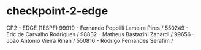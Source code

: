 # checkpoint-2-edge
CP2 - EDGE (1ESPF)
99919 - Fernando Popolili Lameira Pires / 
550249 - Eric de Carvalho Rodrigues / 
98832 - Matheus Bastazini Zanardi / 
99656 - João Antonio Vieira Rihan / 
550816 - Rodrigo Fernandes Serafim /

